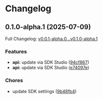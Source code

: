 # Changelog

## 0.1.0-alpha.1 (2025-07-09)

Full Changelog: [v0.0.1-alpha.0...v0.1.0-alpha.1](https://github.com/s0ulm4n/urban-fortnight/compare/v0.0.1-alpha.0...v0.1.0-alpha.1)

### Features

* **api:** update via SDK Studio ([94cf867](https://github.com/s0ulm4n/urban-fortnight/commit/94cf8671e85e0a4590ce34c902eb559303e91a14))
* **api:** update via SDK Studio ([e74097e](https://github.com/s0ulm4n/urban-fortnight/commit/e74097ec7edd606a3419cf710a3c2c6c491f9154))


### Chores

* update SDK settings ([9b48fb4](https://github.com/s0ulm4n/urban-fortnight/commit/9b48fb4d061921430572faa799c2fd21f20c59e9))
